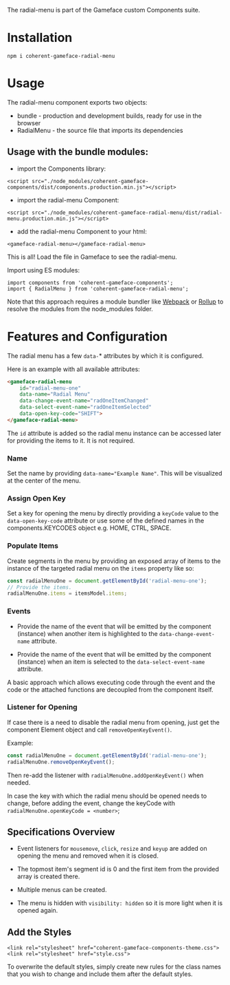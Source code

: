 <!--Copyright (c) Coherent Labs AD. All rights reserved. Licensed under the MIT License. See License.txt in the project root for license information. -->
The radial-menu is part of the Gameface custom Components suite.

Installation
===================

`npm i coherent-gameface-radial-menu`

Usage
===================
The radial-menu component exports two objects:
- bundle - production and development builds, ready for use in the browser
- RadialMenu - the source file that imports its dependencies

## Usage with the bundle modules:

* import the Components library:

~~~~{.html}
<script src="./node_modules/coherent-gameface-components/dist/components.production.min.js"></script>
~~~~

* import the radial-menu Component:

~~~~{.html}
<script src="./node_modules/coherent-gameface-radial-menu/dist/radial-menu.production.min.js"></script>
~~~~

* add the radial-menu Component to your html:

~~~~{.html}
<gameface-radial-menu></gameface-radial-menu>
~~~~

This is all! Load the file in Gameface to see the radial-menu.

Import using ES modules:

~~~~{.js}
import components from 'coherent-gameface-components';
import { RadialMenu } from 'coherent-gameface-radial-menu';
~~~~

Note that this approach requires a module bundler like
[Webpack](https://webpack.js.org/) or [Rollup](https://rollupjs.org/guide/en/)
to resolve the modules from the node_modules folder.

# Features and Configuration

The radial menu has a few `data-`* attributes by which it is configured.

Here is an example with all available attributes:
```html
<gameface-radial-menu
    id="radial-menu-one"
	data-name="Radial Menu"
	data-change-event-name="radOneItemChanged"
	data-select-event-name="radOneItemSelected"
	data-open-key-code="SHIFT">
</gameface-radial-menu>
```

The `id` attribute is added so the radial menu instance can be accessed later
for providing the items to it. It is not required.

### Name

Set the name by providing `data-name="Example Name"`. This will be visualized
at the center of the menu.

### Assign Open Key

Set a key for opening the menu by directly providing a `keyCode` value to the
`data-open-key-code` attribute or use some of the defined names in the
components.KEYCODES object e.g. HOME, CTRL, SPACE.

### Populate Items

Create segments in the menu by providing an exposed array of items to the
instance of the targeted radial menu on the `items` property like so:
```js
const radialMenuOne = document.getElementById('radial-menu-one');
// Provide the items.
radialMenuOne.items = itemsModel.items;
```

### Events

* Provide the name of the event that will be emitted by the component (instance)
when another item is highlighted to the `data-change-event-name` attribute.

* Provide the name of the event that will be emitted by the component (instance)
when an item is selected to the `data-select-event-name` attribute.
  
A basic approach which allows executing code through the event and the code or
the attached functions are decoupled from the component itself.

### Listener for Opening

If case there is a need to disable the radial menu from opening, just get the
component Element object and call `removeOpenKeyEvent()`.

Example:
```js
const radialMenuOne = document.getElementById('radial-menu-one');
radialMenuOne.removeOpenKeyEvent();
```

Then re-add the listener with `radialMenuOne.addOpenKeyEvent()` when needed.

In case the key with which the radial menu should be opened needs to change,
before adding the event, change the keyCode
with `radialMenuOne.openKeyCode = <number>`;

## Specifications Overview

* Event listeners for `mousemove`, `click`, `resize` and `keyup` are added on
opening the menu and removed when it is closed.

* The topmost item's segment id is 0 and the first item from the
provided array is created there.

* Multiple menus can be created.

* The menu is hidden with `visibility: hidden` so it is more light when it is
opened again.

## Add the Styles

~~~~{.css}
<link rel="stylesheet" href="coherent-gameface-components-theme.css">
<link rel="stylesheet" href="style.css">
~~~~

To overwrite the default styles, simply create new rules for the class names that
you wish to change and include them after the default styles.